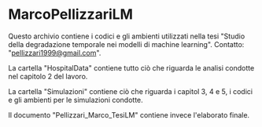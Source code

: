 # MarcoPellizzariLM
Questo archivio contiene i codici e gli ambienti utilizzati nella tesi "Studio della degradazione temporale nei modelli di machine learning". Contatto: "pellizzari1999@gmail.com".

La cartella "HospitalData" contiene tutto ciò che riguarda le analisi condotte nel capitolo 2 del lavoro.

La cartella "Simulazioni" contiene ciò che riguarda i capitol 3, 4 e 5, i codici e gli ambienti per le simulazioni condotte.

Il documento "Pellizzari_Marco_TesiLM" contiene invece l'elaborato finale.


